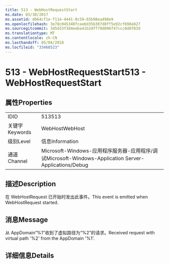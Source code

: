 ```yaml
---
title: 513 - WebHostRequestStart
ms.date: 03/30/2017
ms.assetid: d664cf1e-f114-4441-8c59-65b98ea498e9
ms.openlocfilehash: 3e78c045348fcae6d35b307d8ff5e92cf698e827
ms.sourcegitcommit: 3d5d33f384eeba41b2dff79d096f47ccc8d8f03d
ms.translationtype: MT
ms.contentlocale: zh-CN
ms.lasthandoff: 05/04/2018
ms.locfileid: "33468523"
---
```

# <a name="513---webhostrequeststart"></a><span data-ttu-id="f354f-102">513 - WebHostRequestStart</span><span class="sxs-lookup"><span data-stu-id="f354f-102">513 - WebHostRequestStart</span></span>
## <a name="properties"></a><span data-ttu-id="f354f-103">属性</span><span class="sxs-lookup"><span data-stu-id="f354f-103">Properties</span></span>  
  
|||  
|-|-|  
|<span data-ttu-id="f354f-104">ID</span><span class="sxs-lookup"><span data-stu-id="f354f-104">ID</span></span>|<span data-ttu-id="f354f-105">513</span><span class="sxs-lookup"><span data-stu-id="f354f-105">513</span></span>|  
|<span data-ttu-id="f354f-106">关键字</span><span class="sxs-lookup"><span data-stu-id="f354f-106">Keywords</span></span>|<span data-ttu-id="f354f-107">WebHost</span><span class="sxs-lookup"><span data-stu-id="f354f-107">WebHost</span></span>|  
|<span data-ttu-id="f354f-108">级别</span><span class="sxs-lookup"><span data-stu-id="f354f-108">Level</span></span>|<span data-ttu-id="f354f-109">信息</span><span class="sxs-lookup"><span data-stu-id="f354f-109">Information</span></span>|  
|<span data-ttu-id="f354f-110">通道</span><span class="sxs-lookup"><span data-stu-id="f354f-110">Channel</span></span>|<span data-ttu-id="f354f-111">Microsoft-Windows-应用程序服务器-应用程序/调试</span><span class="sxs-lookup"><span data-stu-id="f354f-111">Microsoft-Windows-Application Server-Applications/Debug</span></span>|  
  
## <a name="description"></a><span data-ttu-id="f354f-112">描述</span><span class="sxs-lookup"><span data-stu-id="f354f-112">Description</span></span>  
 <span data-ttu-id="f354f-113">在 WebHostRequest 已开始时发出此事件。</span><span class="sxs-lookup"><span data-stu-id="f354f-113">This event is emitted when WebHostRequest started.</span></span>  
  
## <a name="message"></a><span data-ttu-id="f354f-114">消息</span><span class="sxs-lookup"><span data-stu-id="f354f-114">Message</span></span>  
 <span data-ttu-id="f354f-115">从 AppDomain“%1”收到了虚拟路径为“%2”的请求。</span><span class="sxs-lookup"><span data-stu-id="f354f-115">Received request with virtual path '%2' from the AppDomain '%1'.</span></span>  
  
## <a name="details"></a><span data-ttu-id="f354f-116">详细信息</span><span class="sxs-lookup"><span data-stu-id="f354f-116">Details</span></span>
